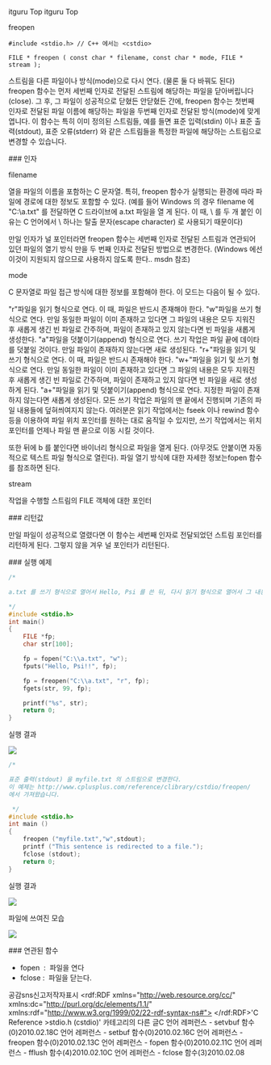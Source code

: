  itguru Top itguru Top

freopen
```info
#include <stdio.h> // C++ 에서는 <cstdio>

FILE * freopen ( const char * filename, const char * mode, FILE * stream );
```


스트림을 다른 파일이나 방식(mode)으로 다시 연다. (물론 둘 다 바꿔도 된다)
freopen 함수는 먼저 세번째 인자로 전달된 스트림에 해당하는 파일을 닫아버립니다(close). 그 후, 그 파일이 성공적으로 닫혔든 안닫혔든 간에, freopen 함수는 첫번째 인자로 전달된 파일 이름에 해당하는 파일을 두번째 인자로 전달된 방식(mode)에 맞게 엽니다.
이 함수는 특히 이미 정의된 스트림들, 예를 들면 표준 입력(stdin) 이나 표준 출력(stdout), 표준 오류(stderr) 와 같은 스트림들을 특정한 파일에 해당하는 스트림으로 변경할 수 있습니다.

### 인자

filename

열을 파일의 이름을 포함하는 C 문자열. 특히, freopen 함수가 실행되는 환경에 따라 파일에 경로에 대한 정보도 포함할 수 있다.
(예를 들어 Windows 의 경우 filename 에 "C:\\a.txt" 를 전달하면 C 드라이브에 a.txt 파일을 열 게 된다. 이 때, \ 를 두 개 붙인 이유는 C 언어에서 \ 하나는 탈출 문자(escape character) 로 사용되기 때문이다)

만일 인자가 널 포인터라면 freopen 함수는 세번째 인자로 전달된 스트림과 연관되어 있던 파일의 열기 방식 만을 두 번째 인자로 전달된 방법으로 변경한다. (Windows 에선 이것이 지원되지 않으므로 사용하지 않도록 한다.. msdn 참조)

mode

C 문자열로 파일 접근 방식에 대한 정보를 포함해야 한다. 이 모드는 다음이 될 수 있다.

"r"파일을 읽기 형식으로 연다. 이 때, 파일은 반드시 존재해야 한다.
"w"파일을 쓰기 형식으로 연다. 만일 동일한 파일이 이미 존재하고 있다면 그 파일의 내용은 모두 지워진 후 새롭게 생긴 빈 파일로 간주하며, 파일이 존재하고 있지 않는다면 빈 파일을 새롭게 생성한다.
"a"파일을 덧붙이기(append) 형식으로 연다. 쓰기 작업은 파일 끝에 데이타를 덧붙일 것이다. 만일 파일이 존재하지 않는다면 새로 생성된다.
"r+"파일을 읽기 및 쓰기 형식으로 연다. 이 때, 파일은 반드시 존재해야 한다.
"w+"파일을 읽기 및 쓰기 형식으로 연다. 만일 동일한 파일이 이미 존재하고 있다면 그 파일의 내용은 모두 지워진 후 새롭게 생긴 빈 파일로 간주하며, 파일이 존재하고 있지 않다면 빈 파일을 새로 생성하게 된다.
"a+"파일을 읽기 및 덧붙이기(append) 형식으로 연다. 지정한 파일이 존재하지 않는다면 새롭게 생성된다. 모든 쓰기 작업은 파일의 맨 끝에서 진행되며 기존의 파일 내용들에 덮혀씌여지지 않는다. 여러분은 읽기 작업에서는 fseek 이나 rewind 함수 등을 이용하여 파일 위치 포인터를 원하는 대로 움직일 수 있지만, 쓰기 작업에서는 위치 포인터를 언제나 파일 맨 끝으로 이동 시킬 것이다.


또한 뒤에 b 를 붙인다면 바이너리 형식으로 파일을 열게 된다. (아무것도 안붙이면 자동적으로 텍스트 파일 형식으로 열린다). 파일 열기 방식에 대한 자세한 정보는fopen 함수를 참조하면 된다.

stream

작업을 수행할 스트림의 FILE 객체에 대한 포인터

### 리턴값

만일 파일이 성공적으로 열렸다면 이 함수는 세번째 인자로 전달되었던 스트림 포인터를 리턴하게 된다.
그렇지 않을 겨우 널 포인터가 리턴된다.

### 실행 예제

```cpp
/*

a.txt 를 쓰기 형식으로 열어서 Hello, Psi 를 쓴 뒤, 다시 읽기 형식으로 열어서 그 내용을 읽어 출력한다.

*/
#include <stdio.h>
int main()
{
    FILE *fp;
    char str[100];

    fp = fopen("C:\\a.txt", "w");
    fputs("Hello, Psi!!", fp);

    fp = freopen("C:\\a.txt", "r", fp);
    fgets(str, 99, fp);

    printf("%s", str);
    return 0;
}
```


실행 결과

![](http://img1.daumcdn.net/thumb/R1920x0/?fname=http%3A%2F%2Fcfile27.uf.tistory.com%2Fimage%2F171C77104B76B24B4F80E7)


```cpp
/*

표준 출력(stdout) 을 myfile.txt 의 스트림으로 변경한다.
이 예제는 http://www.cplusplus.com/reference/clibrary/cstdio/freopen/
에서 가져왔습니다.

 */
#include <stdio.h>
int main ()
{
    freopen ("myfile.txt","w",stdout);
    printf ("This sentence is redirected to a file.");
    fclose (stdout);
    return 0;
}

```

실행 결과

![](http://img1.daumcdn.net/thumb/R1920x0/?fname=http%3A%2F%2Fcfile1.uf.tistory.com%2Fimage%2F13251E104B76B24CB820E6)

파일에 쓰여진 모습

![](http://img1.daumcdn.net/thumb/R1920x0/?fname=http%3A%2F%2Fcfile28.uf.tistory.com%2Fimage%2F120B55104B76B24DB79354)



### 연관된 함수


* fopen  :  파일을 연다
* fclose :  파일을 닫는다.

공감sns신고저작자표시	<rdf:RDF xmlns="http://web.resource.org/cc/" xmlns:dc="http://purl.org/dc/elements/1.1/" xmlns:rdf="http://www.w3.org/1999/02/22-rdf-syntax-ns#">		<Work rdf:about="">			<license rdf:resource="http://creativecommons.org/licenses/by-fr/2.0/kr/" />		</Work>		<License rdf:about="http://creativecommons.org/licenses/by-fr/">			<permits rdf:resource="http://web.resource.org/cc/Reproduction"/>			<permits rdf:resource="http://web.resource.org/cc/Distribution"/>			<requires rdf:resource="http://web.resource.org/cc/Notice"/>			<requires rdf:resource="http://web.resource.org/cc/Attribution"/>			<permits rdf:resource="http://web.resource.org/cc/DerivativeWorks"/>		</License>	</rdf:RDF>'C Reference >stdio.h (cstdio)' 카테고리의 다른 글C 언어 레퍼런스 - setvbuf 함수(0)2010.02.18C 언어 레퍼런스 - setbuf 함수(0)2010.02.16C 언어 레퍼런스 - freopen 함수(0)2010.02.13C 언어 레퍼런스 - fopen 함수(0)2010.02.11C 언어 레퍼런스 - fflush 함수(4)2010.02.10C 언어 레퍼런스 - fclose 함수(3)2010.02.08

